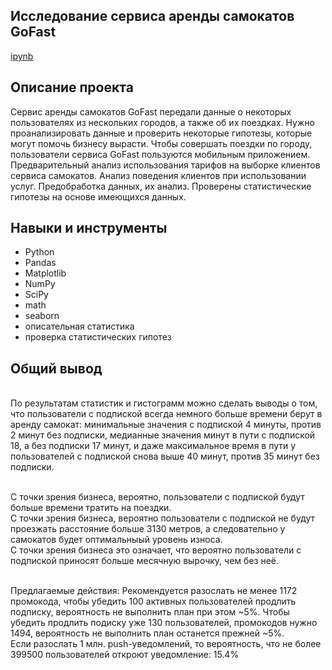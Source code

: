 ##  Исследование сервиса аренды самокатов GoFast
[ipynb](https://github.com/Ezekiel-Konrad/Data-Analysis/blob/main/A_B_test_business_scooter_rental/A_B_test_business%20scooter_rental.ipynb)

## Описание проекта

Сервис аренды самокатов GoFast передали данные о некоторых пользователях из нескольких городов, а также об их поездках. Нужно проанализировать данные и проверить некоторые гипотезы, которые могут помочь бизнесу вырасти. Чтобы совершать поездки по городу, пользователи сервиса GoFast пользуются мобильным приложением.
Предварительный анализ использования тарифов на выборке клиентов сервиса самокатов. Анализ поведения клиентов при использовании услуг. Предобработка данных, их анализ. Проверены статистические гипотезы на основе имеющихся данных.

## Навыки и инструменты
* Python
* Pandas
* Matplotlib
* NumPy
* SciPy
* math
* seaborn
* описательная статистика
* проверка статистических гипотез

## Общий вывод
<br>По результатам статистик и гистограмм можно сделать выводы о том, что пользователи с подпиской всегда немного больше времени берут в аренду самокат: минимальные значения с подпиской 4 минуты, против 2 минут без подписки, медианные значения минут в пути с подпиской 18, а без подписки 17 минут, и даже максимальное время в пути у пользователей с подпиской снова выше 40 минут, против 35 минут без подписки.

<br>С точки зрения бизнеса, вероятно, пользователи с подпиской будут больше времени тратить на поездки.
<br>С точки зрения бизнеса, вероятно пользователи с подпиской не будут проезжать расстояние больше 3130 метров, а следовательно у самокатов будет оптимальныый уровень износа.
<br>С точки зрения бизнеса это означает, что вероятно пользователи с подпиской приносят больше месячную вырочку, чем без неё.

<br>Предлагаемые действия: Рекомендуется разослать не менее 1172 промокода, чтобы убедить 100 активных пользователей продлить подписку, вероятность не выполнить план при этом ~5%. Чтобы убедить продлить подиску уже 130 пользователей, промокодов нужно 1494, вероятность не выполнить план останется прежней ~5%.
<br>Если разослать 1 млн. push-уведомлений, то вероятность, что не более 399500 пользователей откроют уведомление: 15.4%
